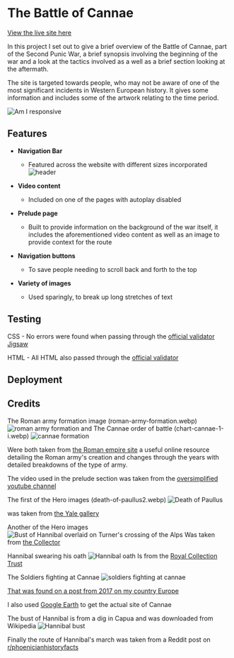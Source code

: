 # The Battle of Cannae

[View the live site here](https://ydub12.github.io/project-one-final/)

In this project I set out to give a brief overview of the Battle of Cannae, part of the Second Punic War, a brief synopsis involving the beginning of the war and a look at the tactics involved as a well as a brief section looking at the aftermath. 

The site is targeted towards people, who may not be aware of one of the most significant incidents in Western European history. It gives some information and includes some of the artwork relating to the time period. 

![Am I responsive](https://raw.githubusercontent.com/YDub12/project-one-final/main/assets/images/am-i-responsive.PNG)


## Features
- __Navigation Bar__
    - Featured across the website with different sizes incorporated
    ![header](https://raw.githubusercontent.com/YDub12/project-one-final/main/assets/images/header.PNG)
    
- __Video content__
    - Included on one of the pages with autoplay disabled

- __Prelude page__
    - Built to provide information on the background of the war itself, it includes the aforementioned video content as well as an image to provide context for the route
    
- __Navigation buttons__
    - To save people needing to scroll back and forth to the top 
- __Variety of images__
    - Used sparingly, to break up long stretches of text
## Testing


CSS - No errors were found when passing through the [official validator Jigsaw](https://jigsaw.w3.org/css-validator) 

HTML - All HTML also passed through the [official validator](https://validator.w3.org/)


## Deployment

## Credits
The Roman army formation image (roman-army-formation.webp)
![roman army formation](https://raw.githubusercontent.com/YDub12/project-one-final/main/assets/images/roman-army-formation.webp) and
The Cannae order of battle (chart-cannae-1-i.webp)
![cannae formation](https://raw.githubusercontent.com/YDub12/project-one-final/main/assets/images/chart-cannae-1-i.webp)

Were both taken from [the Roman empire site](https://roman-empire.net/) a useful online resource detailing the Roman army's creation and changes through the years with detailed breakdowns of the type of army.

The video used in the prelude section was taken from the [oversimplified youtube channel](https://www.youtube.com/watch?v=805SIqgDZIE)

The first of the Hero images (death-of-paullus2.webp) 
![Death of Paullus](https://raw.githubusercontent.com/YDub12/project-one-final/main/assets/images/death-of-paullus2.webp)

 was taken from [the Yale gallery](https://artgallery.yale.edu/collections/objects/44)

 Another of the Hero images ![Bust of Hannibal overlaid on Turner's crossing of the Alps](https://raw.githubusercontent.com/YDub12/project-one-final/main/assets/images/crossing-the-alps-marble-bust.webp)
 Was taken from [the Collector](https://www.thecollector.com/hannibal-barca-rome-worst-nightmare/)

 Hannibal swearing his oath ![Hannibal oath](https://raw.githubusercontent.com/YDub12/project-one-final/main/assets/images/hannibal-swearing-oath.webp)
 Is from the [Royal Collection Trust](https://www.rct.uk/collection/405417/the-oath-of-hannibal)

The Soldiers fighting at Cannae ![soldiers fighting at cannae](https://raw.githubusercontent.com/YDub12/project-one-final/main/assets/images/soldiers-fighting-at-Cannae.webp)

[That was found on a post from 2017 on my country Europe](https://mycountryeurope.com/history/hannibal-battle-cannae/)

I also used [Google Earth](https://earth.google.com/web/) to get the actual site of Cannae 

The bust of Hannibal is from a dig in Capua and was downloaded from Wikipedia 
![Hannibal bust](https://raw.githubusercontent.com/YDub12/project-one-final/main/assets/images/hannibal-barca-bust-from-capua-photo.webp)

Finally the route of Hannibal's march was taken from a Reddit post on [r/phoenicianhistoryfacts](https://www.reddit.com/r/PhoeniciaHistoryFacts/comments/12jyk8x/map_of_hannibals_march_white_line_the_dotted_line/#lightbox)